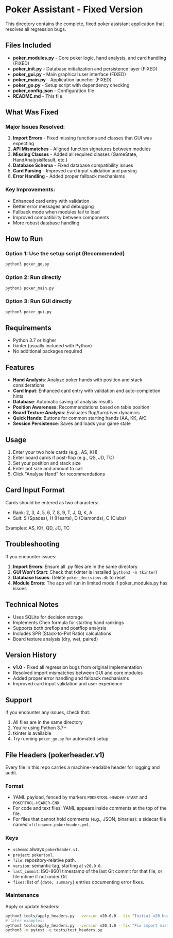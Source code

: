 <!-- POKERTOOL-HEADER-START
---
schema: pokerheader.v1
project: pokertool
file: pokertool/README.md
version: '20'
last_commit: '2025-09-14T23:35:42.847310+00:00'
fixes: []
---
POKERTOOL-HEADER-END -->
# Poker Assistant - Fixed Version

This directory contains the complete, fixed poker assistant application that resolves all regression bugs.

## Files Included

- **poker_modules.py** - Core poker logic, hand analysis, and card handling (FIXED)
- **poker_init.py** - Database initialization and persistence layer (FIXED)
- **poker_gui.py** - Main graphical user interface (FIXED)  
- **poker_main.py** - Application launcher (FIXED)
- **poker_go.py** - Setup script with dependency checking
- **poker_config.json** - Configuration file
- **README.md** - This file

## What Was Fixed

### Major Issues Resolved:
1. **Import Errors** - Fixed missing functions and classes that GUI was expecting
2. **API Mismatches** - Aligned function signatures between modules
3. **Missing Classes** - Added all required classes (GameState, HandAnalysisResult, etc.)
4. **Database Schema** - Fixed database compatibility issues
5. **Card Parsing** - Improved card input validation and parsing
6. **Error Handling** - Added proper fallback mechanisms

### Key Improvements:
- Enhanced card entry with validation
- Better error messages and debugging
- Fallback mode when modules fail to load
- Improved compatibility between components
- More robust database handling

## How to Run

### Option 1: Use the setup script (Recommended)
```bash
python3 poker_go.py
```

### Option 2: Run directly
```bash
python3 poker_main.py
```

### Option 3: Run GUI directly
```bash
python3 poker_gui.py
```

## Requirements

- Python 3.7 or higher
- tkinter (usually included with Python)
- No additional packages required

## Features

- **Hand Analysis**: Analyze poker hands with position and stack considerations
- **Card Input**: Enhanced card entry with validation and auto-completion hints
- **Database**: Automatic saving of analysis results
- **Position Awareness**: Recommendations based on table position
- **Board Texture Analysis**: Evaluates flop/turn/river dynamics
- **Quick Hands**: Buttons for common starting hands (AA, KK, AK)
- **Session Persistence**: Saves and loads your game state

## Usage

1. Enter your two hole cards (e.g., AS, KH)
2. Enter board cards if post-flop (e.g., QS, JD, TC)
3. Set your position and stack size
4. Enter pot size and amount to call
5. Click "Analyse Hand" for recommendations

## Card Input Format

Cards should be entered as two characters:
- Rank: 2, 3, 4, 5, 6, 7, 8, 9, T, J, Q, K, A
- Suit: S (Spades), H (Hearts), D (Diamonds), C (Clubs)

Examples: AS, KH, QD, JC, TC

## Troubleshooting

If you encounter issues:

1. **Import Errors**: Ensure all .py files are in the same directory
2. **GUI Won't Start**: Check that tkinter is installed (`python3 -m tkinter`)
3. **Database Issues**: Delete `poker_decisions.db` to reset
4. **Module Errors**: The app will run in limited mode if poker_modules.py has issues

## Technical Notes

- Uses SQLite for decision storage
- Implements Chen formula for starting hand rankings
- Supports both preflop and postflop analysis
- Includes SPR (Stack-to-Pot Ratio) calculations
- Board texture analysis (dry, wet, paired)

## Version History

- **v1.0** - Fixed all regression bugs from original implementation
- Resolved import mismatches between GUI and core modules
- Added proper error handling and fallback mechanisms
- Improved card input validation and user experience

## Support

If you encounter any issues, check that:
1. All files are in the same directory
2. You're using Python 3.7+
3. tkinter is available
4. Try running `poker_go.py` for automated setup

## File Headers (pokerheader.v1)

Every file in this repo carries a machine-readable header for logging and audit.

### Format
- YAML payload, fenced by markers `POKERTOOL-HEADER-START` and `POKERTOOL-HEADER-END`.
- For code and text files: YAML appears inside comments at the top of the file.
- For files that cannot hold comments (e.g., JSON, binaries): a sidecar file named `<filename>.pokerheader.yml`.

### Keys
- `schema`: always `pokerheader.v1`.
- `project`: `pokertool`.
- `file`: repository-relative path.
- `version`: semantic tag, starting at `v20.0.0`.
- `last_commit`: ISO-8601 timestamp of the last Git commit for that file, or file mtime if not under Git.
- `fixes`: list of `{date, summary}` entries documenting error fixes.

### Maintenance
Apply or update headers:

```bash
python3 tools/apply_headers.py --version v20.0.0 --fix "Initial v20 header applied"
# later examples:
python3 tools/apply_headers.py --version v20.1.0 --fix "Fix import mismatch in poker_modules"
python3 -m pytest -q tests/test_headers.py

